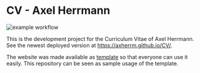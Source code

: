 # CV - Axel Herrmann 

![example workflow](https://github.com/axherrm/CV/actions/workflows/continuous-deployment.yml/badge.svg)

This is the development project for the Curriculum Vitae of Axel Herrmann.  
See the newest deployed version at https://axherrm.github.io/CV/.  

The website was made available as [template](https://github.com/axherrm/WebCVTemplate) so that everyone can use it easily.
This repository can be seen as sample usage of the template.
